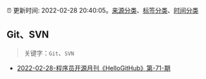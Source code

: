 :alarm_clock: 更新时间: 2022-02-28 20:40:05。[来源分类](../README.md)、[标签分类](../TAGS.md)、[时间分类](../TIMELINE.md)

## Git、SVN


> 关键字：`Git`、`SVN`



- [2022-02-28-程序员开源月刊《HelloGitHub》第-71-期](https://toutiao.io/k/o1kl9wv) 